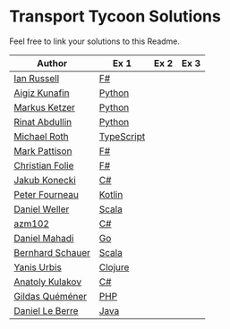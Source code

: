 # Transport Tycoon Solutions

Feel free to link your solutions to this Readme.

| Author                                               | Ex 1                                                                                                 | Ex 2 | Ex 3 |
| ---------------------------------------------------- | ---------------------------------------------------------------------------------------------------- | ---- | ---- |
| [Ian Russell](https://github.com/ijrussell)          | [F#](https://github.com/ijrussell/TransportTycoon/blob/master/recursive.fs)                          |      |      |
| [Aigiz Kunafin](https://github.com/AigizK)           | [Python](https://github.com/Softwarepark/exercises/tree/master/transport-tycoon/aigizk)              |      |      |
| [Markus Ketzer](https://github.com/marketzer)        | [Python](https://github.com/Softwarepark/exercises/tree/master/transport-tycoon/marketzer)           |      |      |
| [Rinat Abdullin](https://github.com/abdullin)        | [Python](https://github.com/Softwarepark/exercises/blob/master/transport-tycoon/abdullin/ex_1.py)    |      |      |
| [Michael Roth](https://github.com/mrothNET)          | [TypeScript](https://github.com/mrothNET/transport-tycoon-exercises)                                 |      |      |
| [Mark Pattison](https://github.com/markpattison)     | [F#](https://github.com/markpattison/transport-tycoon-kata)                                          |      |      |
| [Christian Folie](https://twitter.com/Folienmaster)  | [F#](https://github.com/Nagelfar/exercises/blob/master/transport-tycoon/cfolie/Exercise1.fs)         |      |      |
| [Jakub Konecki](https://github.com/jkonecki)         | [C#](https://github.com/jkonecki/SoftwarePark/tree/master/TransportTycoon)                           |      |      |
| [Peter Fourneau](https://github.com/pfournea)        | [Kotlin](https://github.com/pfournea/transport-tycoon)                                               |      |      |
| [Daniel Weller](https://github.com/danielweller-swp) | [Scala](https://github.com/danielweller-swp/transport-tycoon/tree/master/ex1)                        |      |      |
| [azm102](https://github.com/azm102)                  | [C#](https://github.com/azm102/exercises/tree/master/TransportTycoon1)                               |      |      |
| [Daniel Mahadi](https://github.com/danielmahadi)     | [Go](https://github.com/danielmahadi/transport-tycoon-go/blob/master/main.go)                        |      |      |
| [Bernhard Schauer](https://github.com/beschauer)     | [Scala](https://github.com/beschauer/softwarepark-exercises/blob/master/transport-tycoon/main.scala) |      |      |
| [Yanis Urbis](https://github.com/yanisurbis)         | [Clojure](https://github.com/yanisurbis/transport-tycoon)                                            |      |      |
| [Anatoly Kulakov](https://github.com/AnatolyKulakov) | [C#](https://github.com/AnatolyKulakov/TransportTycoon/blob/master/src/TransportTycoon/Program.cs)   |      |      |
| [Gildas Quéméner](https://github.com/gquemener)      | [PHP](https://github.com/gquemener/TransportTycoon)                                                  |      |      |
| [Daniel Le Berre](https://github.com/danielleberre) | [Java](https://github.com/danielleberre/transport-tycoon) |      |      |
